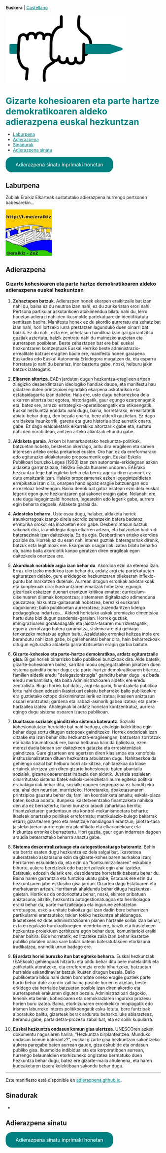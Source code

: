 **Euskera** | [Castellano](es)

<img src="img/icono.png">

<h1 id="adierazpena" style="margin-bottom: 10px;padding-bottom: 0;text-decoration: none !important;"><span style="color:#008080;">Gizarte kohesioaren eta parte hartze demokratikoaren aldeko adierazpena euskal hezkuntzan</span></h1>

* [Laburpena](#laburpena)
* [Adierazpena](#adierazpena)
* [Sinadurak](#sinadurak)
* [Adierazpena sinatu](#adierazpena-sinatu)

<a href="https://docs.google.com/forms/d/e/1FAIpQLSfwq5N2NxDttnR74odIyTSBpgzcE-AFLVuR_epoPB0HxQyFlQ/viewform" class="pressbutton">Adierazpena sinatu inprimaki honetan</a>

## Laburpena

Zubiak Eraikiz Elkarteak sustatutako adierazpena hurrengo pertsonen babesarekin...

<img src="img/zubiak-eraikiz_p.png">


## Adierazpena

### Gizarte kohesioaren eta parte hartze demokratikoaren aldeko adierazpena euskal hezkuntzan

1. **Zehaztapen batzuk**. Adierazpen honek ekarpen eraikitzaile bat izan nahi du, baina ez du neutroa izan nahi, ez du zurikeriatan erori nahi. Pertsona partikular askotarikoen atxikimendua bilatu nahi du, lerro hauetan adierazi nahi den ikusmolde partekatuarekin identifikatuta sentitzen badira. Manifestu honek ez du akordio aurreratu eta zehatz bat izan nahi, hori lortzeko lurra prestatzen lagunduko duen oinarri bat baizik. Ez du nahi, ezta ere, xehetasun handikoa izan gai garrantzitsu guztiak aztertuta, baizik zentratu nahi du muinezko auzietan eta aurrerapen posiblean. Beste zehaztapen bat ere bai: euskal hezkuntzaren kontzeptuak Euskal Herriko beste administrazio-errealitate batzuei eragiten badie ere, manifestu honen garapena Euskadira edo Euskal Autonomia Erkidegora mugatzen da, eta esparru horretara jo nahi du berariaz, inor baztertu gabe, noski, helburu  jakin batzuk izateagatik.
 
2. **Elkarren aitortza**. EAEn jarduten dugun hezkuntza-eragileen artean zilegizko desberdintasun ideologiko handiak daude, eta manifestu hau gidatzen duten printzipioei egindako ekarpena askotarikoa eta eztabaidagarria izan daiteke. Hala ere, uste dugu beharrezkoa dela elkarren aitortza bat egotea, historiagatik, gaur egungo ezarpenagatik eta, batez ere, arrazoi estrategiko-operatiboengatik eta etikoengatik. Euskal hezkuntza eraldatu nahi dugu, baina, horretarako, errealitatetik abiatu behar dugu, den bezala onartu, bere alderdi guztietan. Ez dago eraldaketa iraunkorrik, garena eta gure historia aldez aurretik onartu gabe. Ez dago eraldaketarik elkarrekiko aitortzarik gabe eta, sustatu nahi den norabidean, anitzen arteko aliantzak ehundu gabe.
 
3. **Aldaketa garaia**. Azken bi hamarkadetako hezkuntza-politikak, batzuetan hobeto, besteetan okerrago, aritu dira eragileen eta sareen interesen arteko oreka prekarioei eusten. Oro har, ez da erreformarako edo egiturazko aldaketarako proposamenik egin. Euskal Eskola Publikoari buruzko Legea (1993) izan zen autonomia-erkidegoan azken aldaketa garrantzitsua, 1992ko Eskola Itunaren ondoren. EAErako hezkuntza-lege bat egiteko behin eta berriz agertu diren asmoek ez dute emaitzarik izan. Halako proposamenak azken legegintzaldietan errepikatua izan dira, onarpen handiagoaz eragile batzuengan edo errezeloaz besteengan. Baina denok bat gatoz esatean ezin dela euskal legerik egon gure hezkuntzaren gai sakonei eragin gabe. Nolanahi ere, uste dugu legegintzaldi honetan, legearekin edo legerik gabe, aurrera egin beharra dagoela. Aldaketa garaia da.
 
4. **Adosteko beharra**. Uste osoa dugu, halaber, aldaketa horiek iraunkorragoak izango direla akordio zehatzekin batera badatoz, erretorika orokor eta inozoetan erori gabe. Desberdintasun batzuk sakonak dira, ia amildegia dago elkarren artean, eta batzuetan badirudi bateraezinak izan daitezkeela. Ez da egia. Desberdinen arteko akordioa posible da. Horrek ez du esan nahi interes guztiak bateragarriak direnik, batzuk ezta legitimoak ere. Ekarpenak osagarriak izatea bilatu beharko da, baina baita akordiotik kanpo geratzen diren eragileak egon daitezkeela onartzea ere.
 
5. **Akordioak norabide argia izan behar du**. Akordioa ezin da etereoa izan. Erraz ulertzeko modukoa izan behar du, ardatz argi eta partekatuetan egituratzen delako, gure erkidegoko hezkuntzaren bilakaeran inflexio-puntu bat markatzen dutenak. Aurrean ditugun erronkak askotarikoak eta konplexuak dira: ikaskuntzaren emaitzak hobetzea; egungo gizarteak eskatzen duenari erantzun kritikoa ematea; curriculum-diseinuaren dilemak konpontzea; sistemaren digitalizazio adimenduna gauzatzea; hizkuntza-gaitasunak hobetzea, bereziki euskarari dagokionez; balio publikoetan aurreratzea; zuzendaritzen lidergo pedagogikoa indartzea... Alderdi horietako askok premiazko dimentsioa hartu dute bizi dugun pandemia-garaian. Horrek guztiak, immigrazioaren gorakadagatik eta jaiotza-tasaren murrizketagatik, egoera zorrotzago batera garamatza, sistema are eta gehiago tenkatzeko mehatxua egiten baitu. Azaldutako erronkei heltzea inola ere berandutu nahi izan gabe, bi gai lehenetsi behar dira, hain beharrezkoak ditugun egiturazko aldaketa garrantzitsuetan eragin garbia baitute.
 
6. **Gizarte-kohesioa eta parte-hartze demokratikoa, ardatz egituratzaile gisa**. Bi gai horiek oinarrizko balio publikoei buruzkoak dira. Alde batetik, gizarte-kohesioaren bidez, sarritan modu segregatzailean jokatzen duen sistema gainditu behar dugu; eta parte-hartze demokratikoaren bitartez, familien aldetik eredu "delegazionistegia" gainditu behar dugu , ez bada eredu merkantilista, eta baita Administrazioaren aldetik ere eredu zentralista. Bi gai horiek bat datoz, argi eta garbi, finantzaketa publikoa lortu nahi duen edozein ikastetxeri eskatu beharreko balio publikoekin: era guztietako oztopo diskriminatzailerik ez izatea; ikasleen aniztasun osoari erantzutea; gardena eta irabazi-asmorik gabea izatea; eta parte-hartzailea izatea. Ahaleginak bi ardatz horietan kontzentratuz, aurrera egingo dugu sistema osoaren izaera publikoan.
 
7. **Dualtasun sozialak gainditzeko sistema baterantz**. Sozialki kohesionatutako herrialde bat nahi badugu, ahalegin kolektiboa egin behar dugu sortu ditugun oztopoak gainditzeko. Horrek ondorioak izan ditzake eta izan behar ditu hezkuntza-eragileengan, batzuetan zorrotzak eta baita traumatikoak ere, baina helburua hain da baliotsua, ezen merezi duela bidean sor daitezkeen gatazka eta erresistentziak gainditzea. Gure gizartean ere agertzen diren klasismoa eta xenofobia instituzionalizatzen dituen hezkuntza arbuiatzen dugu. Nahitaezkoa da gehiengo sozial bat helburu horri atxikitzea, nahitaezkoa da klase ertainek ulertzea zein diren gizarte kohesionatu baten abantaila sozialak, gizarte osoarentzat irabazia den aldetik. Justizia sozialean oinarritutako sistema batek eskola-bereizketari aurre egiteko politika erabakigarriak behar ditu, sozialki dagoen segregazioa ez handitzeko eta, ahal den neurrian, murrizteko. Horretarako, doakotasunaren printzipioa gauzatu behar da; familien koordainketa amaitu; eskola-plaza baten kostua adostu; itunpeko ikastetxeentzako finantzaketa nahikoa den ala ez berraztertu; itunei buruzko araudi zaharkitua berritu; finantzaketaren gardentasun eta kontrol-mekanismoetara behartu; ikasleak onartzeko politikak erreformatu; matrikulazio-bulego bakarrak ezarri; gizartearen gero eta mestizaje handiagoari erantzun; jaiotza-tasa jaisteko joerari aurre egin era planifikatu eta elkarlanekoan; eta hizkuntza erronkak berraztertu. Hori guztia, gaur egun indarrean dagoen araudia betearazteko beharra ahaztu gabe.
 
8. **Sistema deszentralizatuago eta autogestionatuago baterantz**. Behin eta berriz esaten dugu hezkuntza ez dela salgai bat. Ikastetxea aukeratzeko askatasuna ezin da gizarte-kohesioaren aurkakoa izan; herritarren eskubidea da, eta ezin da "kontsumitzailearen" eskubide bihurtu, aukera bereizleak edo baztertzaileak egin ahal izateko. Estatuak, edozein delarik ere, desbideratze horretatik babestu behar du. Baina haren garrantzia eta funtzioa ukatu gabe, Estatuak ere ezin du hezkuntzaren jabe esklusibo gisa jardun. Gizartea dago Estatuaren eta merkatuaren artean. Herritarrak ahaldundu behar ditugu hezkuntza-gaietan. Hortik ez da ondorioztatu behar, noski, ekimen pribatuen aniztasuna; aitzitik, hezkuntza autogestionatuagoa eta herrikoiagoa eraiki behar da, parte-hartzaileagoa eta ingurune zehatzetan errotuagoa, eskola-unitate bakoitza gai izan dadin bere beharrizan partikularrei erantzuteko; tokian tokiko hezkuntza ahaldunagoa. Ikastetxeek ez dute administrazioaren planen hartzaile soilak izan behar, ezta erregulazio burokratikoegien mendeko ere, baizik eta ikastetxeen hezkuntza-proiektuen zerbitzura egon behar dute, komunitarioki eraiki behar baitira. Bide horretatik, ez litzateke zaila izan behar ikastetxe publiko pluralen baina sare bakar batean bateratutakoen etorkizuna irudikatzea, oraindik urrun badago ere. 
 
9. **Bi ardatz horiei buruzko itun bat egiteko beharra**. Euskal hezkuntzak (EAEkoak) gehiengoak hitzartu eta bildu behar ditu bere motelalditik eta zatiketatik ateratzeko, eta erreferentzia eredu bihurtzeko, batzuetan herrialde eskandinaviar batzuk ikusten ditugun bezala. Balio publikoetara bildu nahi duten borondate oneko eragile guztiek parte hartu behar dute akordio zail baina posible horien eraketan, beste erkidego eta herrialde batzuetan posible izan diren akordio eta aurrerapenek erakusten diguten bezala. Administrazioari dagokio, lehenik eta behin, kohesioaren eta demokraziaren inguruko prozesu horien buru izatea. Baina, etorkizunaren erronkekiko miopiagatik edo irismen laburreko interes politikoengatik esku-lotuta, bere funtzioak alboratuko balitu, gizarteak berak arduratu beharko luke abiarazteaz, berandu gabe, partaidetza-prozesu zabal bat, eta ez soilik kupularra.
 
10. **Euskal hezkuntza ondasun komun gisa ulertzea**. UNESCOren azken dokumentu nagusiaren harira, "Hezkuntza birplanteatzea. Munduko ondasun komun baterantz?", euskal gizarte gisa hezkuntzan sakontzeko aukera paregabe baten aurrean gaude, giza eskubide eta ondasun publiko gisa. Ikusmolde indibidualista eta korporatiboen aurrean, hurrengo belaunaldien etorkizuneko ongizatea bermatuko duen hezkuntza behar dugu, batez ere gizarte-maila ahulenena, eta haren kudeaketaren izaera kolektiboan sakondu behar dugu.

<hr>

Este manifiesto está disponible en [adierazpena.github.io](https://adierazpena.github.io/).

## Sinadurak

-

## Adierazpena sinatu

<a href="https://docs.google.com/forms/d/e/1FAIpQLSfwq5N2NxDttnR74odIyTSBpgzcE-AFLVuR_epoPB0HxQyFlQ/viewform" class="pressbutton">Adierazpena sinatu inprimaki honetan</a>

<meta property="og:title" content="adierazpena">
<style>
h1:nth-child(1) {
  visibility: hidden;
  line-height: 0;
}
.pressbutton {
    background-color: #008080;
    border: none;
    color: white;
    padding: 15px 32px;
    text-align: center;
    text-decoration: none;
    display: inline-block;
    font-size: 16px;
    text-align: center;
    border-radius: 20px;
}
a {
 color: #008080;
}
</style>
